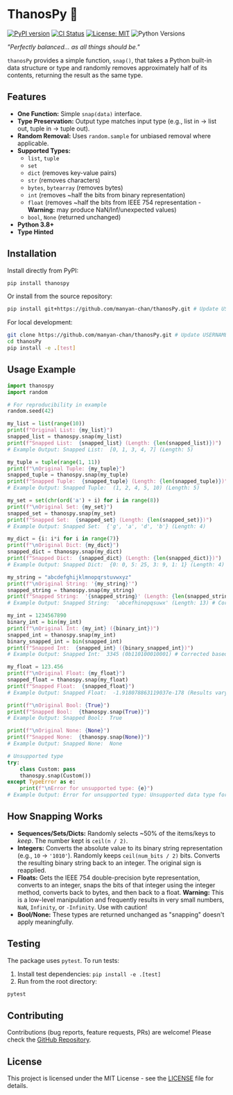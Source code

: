 # ThanosPy 🫰

[![PyPI version](https://badge.fury.io/py/thanospy.svg)](https://badge.fury.io/py/thanospy) <!-- Update when published -->
[![CI Status](https://github.com/manyan-chan/thanosPy/actions/workflows/python-package.yml/badge.svg)](https://github.com/manyan-chan/thanosPy/actions/workflows/python-package.yml) <!-- Update USERNAME/REPO -->
[![License: MIT](https://img.shields.io/badge/License-MIT-yellow.svg)](https://opensource.org/licenses/MIT)
![Python Versions](https://img.shields.io/pypi/pyversions/thanospy.svg) <!-- Update when published -->

*"Perfectly balanced... as all things should be."*

`thanosPy` provides a simple function, `snap()`, that takes a Python built-in data structure or type and randomly removes approximately half of its contents, returning the result as the same type.

## Features

*   **One Function:** Simple `snap(data)` interface.
*   **Type Preservation:** Output type matches input type (e.g., list in -> list out, tuple in -> tuple out).
*   **Random Removal:** Uses `random.sample` for unbiased removal where applicable.
*   **Supported Types:**
    *   `list`, `tuple`
    *   `set`
    *   `dict` (removes key-value pairs)
    *   `str` (removes characters)
    *   `bytes`, `bytearray` (removes bytes)
    *   `int` (removes ~half the bits from binary representation)
    *   `float` (removes ~half the bits from IEEE 754 representation - **Warning:** may produce NaN/Inf/unexpected values)
    *   `bool`, `None` (returned unchanged)
*   **Python 3.8+**
*   **Type Hinted**

## Installation

Install directly from PyPI:

```bash
pip install thanospy
```

Or install from the source repository:

```bash
pip install git+https://github.com/manyan-chan/thanosPy.git # Update USERNAME/REPO
```

For local development:

```bash
git clone https://github.com/manyan-chan/thanosPy.git # Update USERNAME/REPO
cd thanosPy
pip install -e .[test]
```

## Usage Example

```python
import thanospy
import random

# For reproducibility in example
random.seed(42)

my_list = list(range(10))
print(f"Original List: {my_list}")
snapped_list = thanospy.snap(my_list)
print(f"Snapped List:  {snapped_list} (Length: {len(snapped_list)})")
# Example Output: Snapped List:  [0, 1, 3, 4, 7] (Length: 5)

my_tuple = tuple(range(1, 11))
print(f"\nOriginal Tuple: {my_tuple}")
snapped_tuple = thanospy.snap(my_tuple)
print(f"Snapped Tuple:  {snapped_tuple} (Length: {len(snapped_tuple)})")
# Example Output: Snapped Tuple:  (1, 2, 4, 5, 10) (Length: 5)

my_set = set(chr(ord('a') + i) for i in range(8))
print(f"\nOriginal Set: {my_set}")
snapped_set = thanospy.snap(my_set)
print(f"Snapped Set:  {snapped_set} (Length: {len(snapped_set)})")
# Example Output: Snapped Set:  {'g', 'a', 'd', 'b'} (Length: 4)

my_dict = {i: i*i for i in range(7)}
print(f"\nOriginal Dict: {my_dict}")
snapped_dict = thanospy.snap(my_dict)
print(f"Snapped Dict:  {snapped_dict} (Length: {len(snapped_dict)})")
# Example Output: Snapped Dict:  {0: 0, 5: 25, 3: 9, 1: 1} (Length: 4)

my_string = "abcdefghijklmnopqrstuvwxyz"
print(f"\nOriginal String: '{my_string}'")
snapped_string = thanospy.snap(my_string)
print(f"Snapped String:  '{snapped_string}' (Length: {len(snapped_string)})")
# Example Output: Snapped String:  'abcefhinopqsuwx' (Length: 13) # Corrected based on test seed

my_int = 1234567890
binary_int = bin(my_int)
print(f"\nOriginal Int: {my_int} ({binary_int})")
snapped_int = thanospy.snap(my_int)
binary_snapped_int = bin(snapped_int)
print(f"Snapped Int:  {snapped_int} ({binary_snapped_int})")
# Example Output: Snapped Int:  3345 (0b110100010001) # Corrected based on test seed

my_float = 123.456
print(f"\nOriginal Float: {my_float}")
snapped_float = thanospy.snap(my_float)
print(f"Snapped Float:  {snapped_float}")
# Example Output: Snapped Float:  -1.918078863119037e-178 (Results vary wildly!)

print(f"\nOriginal Bool: {True}")
print(f"Snapped Bool:  {thanospy.snap(True)}")
# Example Output: Snapped Bool:  True

print(f"\nOriginal None: {None}")
print(f"Snapped None:  {thanospy.snap(None)}")
# Example Output: Snapped None:  None

# Unsupported type
try:
    class Custom: pass
    thanospy.snap(Custom())
except TypeError as e:
    print(f"\nError for unsupported type: {e}")
# Example Output: Error for unsupported type: Unsupported data type for snap: CustomObject

```

## How Snapping Works

*   **Sequences/Sets/Dicts:** Randomly selects ~50% of the items/keys to *keep*. The number kept is `ceil(n / 2)`.
*   **Integers:** Converts the absolute value to its binary string representation (e.g., `10` -> `'1010'`). Randomly keeps `ceil(num_bits / 2)` bits. Converts the resulting binary string back to an integer. The original sign is reapplied.
*   **Floats:** Gets the IEEE 754 double-precision byte representation, converts to an integer, snaps the bits of that integer using the integer method, converts back to bytes, and then back to a float. **Warning:** This is a low-level manipulation and frequently results in very small numbers, `NaN`, `Infinity`, or `-Infinity`. Use with caution!
*   **Bool/None:** These types are returned unchanged as "snapping" doesn't apply meaningfully.

## Testing

The package uses `pytest`. To run tests:

1.  Install test dependencies: `pip install -e .[test]`
2.  Run from the root directory:

```bash
pytest
```

## Contributing

Contributions (bug reports, feature requests, PRs) are welcome! Please check the [GitHub Repository](https://github.com/manyan-chan/thanosPy).

## License

This project is licensed under the MIT License - see the [LICENSE](LICENSE) file for details.